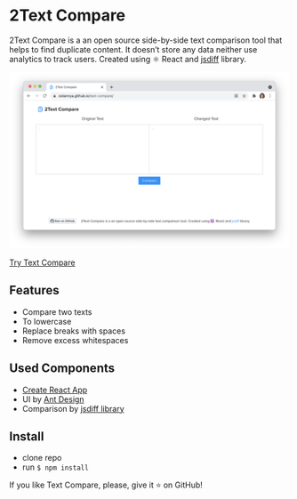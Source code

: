 # 2Text Compare
2Text Compare is a an open source side-by-side text comparison tool that helps to find duplicate content. It doesn’t store any data neither use analytics to track users. Created using ⚛️ React and <a href='https://github.com/kpdecker/jsdiff'>jsdiff</a> library.

<a><img src="./src/screen.png"></a>
<p><a href="https://ostannya.github.io/text-compare/">Try Text Compare</a></p>


## Features
* Compare two texts
* To lowercase
* Replace breaks with spaces
* Remove excess whitespaces 

## Used Components
* [Create React App](https://create-react-app.dev/) 
* UI by [Ant Design](https://ant.design/)
* Comparison by [jsdiff library](https://github.com/kpdecker/jsdiff)

## Install
- clone repo
- run `$ npm install`

If you like Text Compare, please, give it ⭐️ on GitHub!